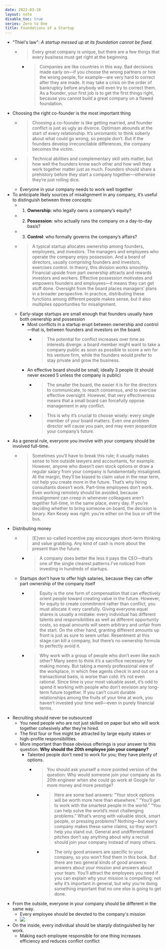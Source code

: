 ```yaml
---
date: 2022-03-10
layout: note
disable_toc: true
series: Zero to One
title: Foundations of a Startup
---
```


- "Thiel's law": _A startup messed up at its foundation cannot be fixed._
    - > Every great company is unique, but there are a few things that every business must get right at the beginning.
        - > Companies are like countries in this way. Bad decisions made early on—if you choose the wrong partners or hire the wrong people, for example—are very hard to correct after they are made. It may take a crisis on the order of bankruptcy before anybody will even try to correct them. As a founder, your first job is to get the first things right, because you cannot build a great company on a flawed foundation.
- Choosing the right co-founder is the most important thing
    - > Choosing a co-founder is like getting married, and founder conflict is just as ugly as divorce. Optimism abounds at the start of every relationship. It’s unromantic to think soberly about what could go wrong, so people don’t. But if the founders develop irreconcilable differences, the company becomes the victim.
    - > Technical abilities and complementary skill sets matter, but how well the founders know each other and how well they work together matter just as much. Founders should share a prehistory before they start a company together—otherwise they’re just rolling dice.
    - Everyone in your company needs to work well together
- To anticipate likely sources of misalignment in any company, it’s useful to distinguish between three concepts:
    - 1. **Ownership**: who legally owns a company’s equity?
    - 2. **Possession**: who actually runs the company on a day-to-day basis?
    - 3. **Control**: who formally governs the company’s affairs?
    - > A typical startup allocates ownership among founders, employees, and investors. The managers and employees who operate the company enjoy possession. And a board of directors, usually comprising founders and investors, exercises control. In theory, this division works smoothly. Financial upside from part ownership attracts and rewards investors and workers. Effective possession motivates and empowers founders and employees—it means they can get stuff done. Oversight from the board places managers’ plans in a broader perspective. In practice, distributing these functions among different people makes sense, but it also multiplies opportunities for misalignment.
    - Early-stage startups are small enough that founders usually have both ownership and possession
        - Most conflicts in a startup erupt between ownership and control—that is, between founders and investors on the board.
            - > The potential for conflict increases over time as interests diverge: a board member might want to take a company public as soon as possible to score a win for his venture firm, while the founders would prefer to stay private and grow the business.
        - An effective board should be small, ideally 3 people (it should never exceed 5 unless the company is public)
            - > The smaller the board, the easier it is for the directors to communicate, to reach consensus, and to exercise effective oversight. However, that very effectiveness means that a small board can forcefully oppose management in any conflict.
            - > This is why it’s crucial to choose wisely: every single member of your board matters. Even one problem director will cause you pain, and may even jeopardize your company’s future.
- As a general rule, everyone you involve with your company should be involved full-time.
    - > Sometimes you’ll have to break this rule; it usually makes sense to hire outside lawyers and accountants, for example. However, anyone who doesn’t own stock options or draw a regular salary from your company is fundamentally misaligned. At the margin, they’ll be biased to claim value in the near term, not help you create more in the future. That’s why hiring consultants doesn’t work. Part-time employees don’t work. Even working remotely should be avoided, because misalignment can creep in whenever colleagues aren’t together full-time, in the same place, every day. If you’re deciding whether to bring someone on board, the decision is binary. Ken Kesey was right: you’re either on the bus or off the bus.
- Distributing money
    - > [E]ven so-called incentive pay encourages short-term thinking and value grabbing. Any kind of cash is more about the present than the future.
        - > A company does better the less it pays the CEO—that’s one of the single clearest patterns I’ve noticed from investing in hundreds of startups.
    - Startups don't have to offer high salaries, because they can offer part ownership of the company itself
        - > Equity is the one form of compensation that can effectively orient people toward creating value in the future. However, for equity to create commitment rather than conflict, you must allocate it very carefully. Giving everyone equal shares is usually a mistake: every individual has different talents and responsibilities as well as different opportunity costs, so equal amounts will seem arbitrary and unfair from the start. On the other hand, granting different amounts up front is just as sure to seem unfair. Resentment at this stage can kill a company, but there’s no ownership formula to perfectly avoid it.
        - > Why work with a group of people who don’t even like each other? Many seem to think it’s a sacrifice necessary for making money. But taking a merely professional view of the workplace, in which free agents check in and out on a transactional basis, is worse than cold: it’s not even rational. Since time is your most valuable asset, it’s odd to spend it working with people who don’t envision any long-term future together. If you can’t count durable relationships among the fruits of your time at work, you haven’t invested your time well—even in purely financial terms.
- Recruiting should never be outsourced
    - You need people who are not just skilled on paper but who will work together cohesively after they’re hired.
    - The first four or five might be attracted by large equity stakes or high-profile responsibilities. 
    - More important than those obvious offerings is your answer to this question: **Why should the 20th employee join your company?**
        - Talented people don’t need to work for you; they have plenty of options.
            - > You should ask yourself a more pointed version of the question: Why would someone join your company as its 20th engineer when she could go work at Google for more money and more prestige?
                - > Here are some bad answers: “Your stock options will be worth more here than elsewhere.” “You’ll get to work with the smartest people in the world.” “You can help solve the world’s most challenging problems.” What’s wrong with valuable stock, smart people, or pressing problems? Nothing—but every company makes these same claims, so they won’t help you stand out. General and undifferentiated pitches don’t say anything about why a recruit should join your company instead of many others.
                - > The only good answers are specific to your company, so you won’t find them in this book. But there are two general kinds of good answers: answers about your mission and answers about your team. You’ll attract the employees you need if you can explain why your mission is compelling: not why it’s important in general, but why you’re doing something important that no one else is going to get done.
- From the outside, everyone in your company should be different in the same way.
    - Every employee should be devoted to the company's mission
    - ![](https://firebasestorage.googleapis.com/v0/b/firescript-577a2.appspot.com/o/imgs%2Fapp%2FVitecek%2FDNziD2LTAR.png?alt=media&token=9cc2ea7d-1b0b-46ad-b99c-2ee32c383d2f)
-  On the inside, every individual should be sharply distinguished by her work.
    - Making each employee responsible for one thing increases efficiency and reduces conflict
 conflict

